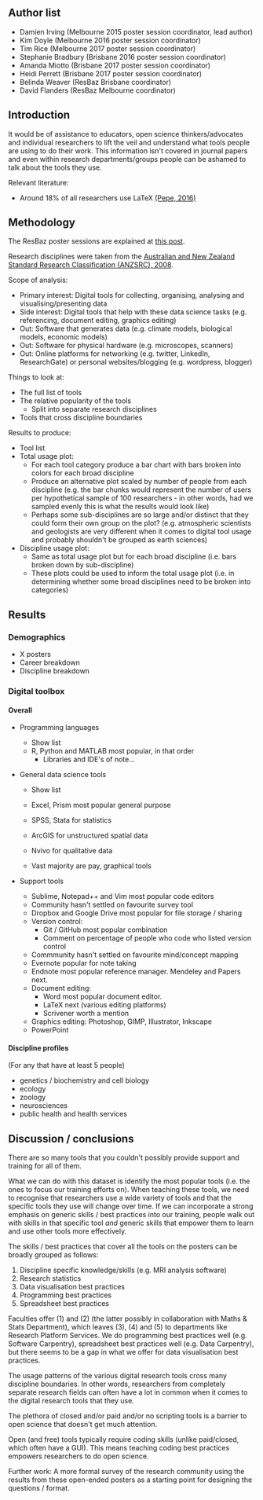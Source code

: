 ## Author list

* Damien Irving (Melbourne 2015 poster session coordinator, lead author)  
* Kim Doyle (Melbourne 2016 poster session coordinator)  
* Tim Rice (Melbourne 2017 poster session coordinator)  
* Stephanie Bradbury (Brisbane 2016 poster session coordinator)  
* Amanda Miotto (Brisbane 2017 poster session coordinator)  
* Heidi Perrett (Brisbane 2017 poster session coordinator)  
* Belinda Weaver (ResBaz Brisbane coordinator)  
* David Flanders (ResBaz Melbourne coordinator)  

## Introduction

It would be of assistance to educators, open science thinkers/advocates and individual researchers to lift the veil
and understand what tools people are using to do their work. 
This information isn't covered in journal papers 
and even within research departments/groups people can be ashamed to talk about the tools they use.

Relevant literature:  
* Around 18% of all researchers use LaTeX [(Pepe, 2016)](https://www.authorea.com/users/3/articles/107393-how-many-scholarly-articles-are-written-in-latex/_show_article)  


## Methodology

The ResBaz poster sessions are explained at [this post](http://melbourne.resbaz.edu.au/post/108054124634/the-resbaz-poster-session-with-a-difference).

Research disciplines were taken from the [Australian and New Zealand Standard Research Classification (ANZSRC), 2008](http://www.abs.gov.au/ausstats/abs@.nsf/Products/6BB427AB9696C225CA2574180004463E?opendocument).

Scope of analysis:  
* Primary interest: Digital tools for collecting, organising, analysing and visualising/presenting data 
* Side interest: Digital tools that help with these data science tasks (e.g. referencing, document editing, graphics editing) 
* Out: Software that generates data (e.g. climate models, biological models, economic models)
* Out: Software for physical hardware (e.g. microscopes, scanners)
* Out: Online platforms for networking (e.g. twitter, LinkedIn, ResearchGate) or personal websites/blogging (e.g. wordpress, blogger)

Things to look at:
* The full list of tools
* The relative popularity of the tools
  * Split into separate research disciplines
* Tools that cross discipline boundaries

Results to produce:
* Tool list
* Total usage plot:
  * For each tool category produce a bar chart with bars broken into colors for each broad discipline
  * Produce an alternative plot scaled by number of people from each discipline (e.g. the bar chunks would represent the number of users per hypothetical sample of 100 researchers - in other words, had we sampled evenly this is what the results would look like)
  * Perhaps some sub-disciplines are so large and/or distinct that they could form their own group on the plot? (e.g. atmospheric scientists and geologists are very different when it comes to digital tool usage and probably shouldn't be grouped as earth sciences)
* Discipline usage plot:
  * Same as total usage plot but for each broad discipline (i.e. bars broken down by sub-discipline)
  * These plots could be used to inform the total usage plot (i.e. in determining whether some broad disciplines need to be broken into categories)


## Results

### Demographics

- X posters
- Career breakdown
- Discipline breakdown

### Digital toolbox

#### Overall

- Programming languages
  - Show list
  - R, Python and MATLAB most popular, in that order
    - Libraries and IDE's of note...

- General data science tools
  - Show list
  - Excel, Prism most popular general purpose  
  - SPSS, Stata for statistics
  - ArcGIS for unstructured spatial data
  - Nvivo for qualitative data
  
  - Vast majority are pay, graphical tools
  
- Support tools
  - Sublime, Notepad++ and Vim most popular code editors
  - Community hasn't settled on favourite survey tool
  - Dropbox and Google Drive most popular for file storage / sharing
  - Version control: 
    - Git / GitHub most popular combination 
    - Comment on percentage of people who code who listed version control
  - Commmunity hasn't settled on favourite mind/concept mapping
  - Evernote popular for note taking
  - Endnote most popular reference manager. Mendeley and Papers next.
  - Document editing: 
    - Word most popular document editor.
    - LaTeX next (various editing platforms) 
    - Scrivener worth a mention
  - Graphics editing: Photoshop, GIMP, Illustrator, Inkscape
  - PowerPoint

#### Discipline profiles

(For any that have at least 5 people)

- genetics / biochemistry and cell biology
- ecology
- zoology
- neurosciences
- public health and health services


## Discussion / conclusions

There are so many tools that you couldn't possibly provide support and training for all of them.

What we can do with this dataset is identify the most popular tools (i.e. the ones to focus our training efforts on).
When teaching these tools, we need to recognise that researchers use a wide variety of tools
and that the specific tools they use will change over time.
If we can incorporate a strong emphasis on generic skills / best practices into our training,
people walk out with skills in that specific tool *and* 
generic skills that empower them to learn and use other tools more effectively.

The skills / best practices that cover all the tools on the posters can be broadly grouped as follows:
1. Discipline specific knowledge/skills (e.g. MRI analysis software)
2. Research statistics
3. Data visualisation best practices
4. Programming best practices
5. Spreadsheet best practices

Faculties offer (1) and (2) (the latter possibly in collaboration with Maths & Stats Department),
which leaves (3), (4) and (5) to departments like Research Platform Services.
We do programming best practices well (e.g. Software Carpentry),
spreadsheet best practices well (e.g. Data Carpentry),
but there seems to be a gap in what we offer for data visualisation best practices.

The usage patterns of the various digital research tools cross many discipline boundaries.
In other words, researchers from completely separate research fields can often have a lot in common
when it comes to the digital research tools that they use.

The plethora of closed and/or paid and/or no scripting tools is a barrier to open science that doesn't get much attention.

Open (and free) tools typically require coding skills (unlike paid/closed, which often have a GUI).
This means teaching coding best practices empowers researchers to do open science.

Further work: A more formal survey of the research community using the results from these open-ended posters 
as a starting point for designing the questions / format.
